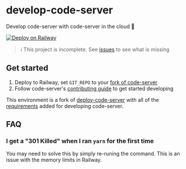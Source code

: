 # develop-code-server

Develop code-server with code-server in the cloud 🤯

[![Deploy on Railway](https://railway.app/button.svg)](https://railway.app/new/template?template=https%3A%2F%2Fgithub.com%2Fbpmct%2Fdevelop-code-server&envs=PASSWORD%2CGIT_REPO&optionalEnvs=GIT_REPO&PASSWORDDesc=Password+to+log+in+and+code.+Keep+this+secret&GIT_REPODesc=Git+repository+to+clone.+You+can+fork+code-server+and+put+the+URL+there%3A&GIT_REPODefault=https%3A%2F%2Fgithub.com%2Fcdr%2Fcode-server)

> ℹ️ This project is incomplete. See [issues](https://github.com/bpmct/develop-code-server) to see what is missing

## Get started

1. Deploy to Railway, set `GIT_REPO` to your [fork of code-server](https://github.com/cdr/code-server/fork)
1. Follow code-server's [contributing guide](https://github.com/cdr/code-server/blob/main/docs/CONTRIBUTING.md) to get started developing

This environment is a fork of [deploy-code-server](https://github.com/cdr/deploy-code-server) with all of the [requirements](https://github.com/cdr/code-server/blob/main/docs/CONTRIBUTING.md#requirements) added for developing code-server.

## FAQ

### I get a "301 Killed" when I ran `yarn` for the first time

You may need to solve this by simply re-runing the command. This is an issue with the memory limits in Railway.

